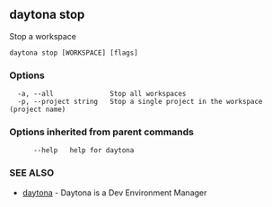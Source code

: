 ## daytona stop

Stop a workspace

```
daytona stop [WORKSPACE] [flags]
```

### Options

```
  -a, --all              Stop all workspaces
  -p, --project string   Stop a single project in the workspace (project name)
```

### Options inherited from parent commands

```
      --help   help for daytona
```

### SEE ALSO

* [daytona](daytona.md)	 - Daytona is a Dev Environment Manager

